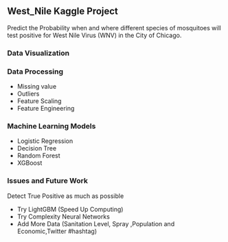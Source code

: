 ## West_Nile Kaggle Project

Predict the Probability when and where different species of mosquitoes will test positive for West Nile Virus (WNV) in the City of Chicago.

### Data Visualization

### Data Processing

* Missing value
* Outliers
* Feature Scaling
* Feature Engineering

### Machine Learning Models

* Logistic Regression
* Decision Tree
* Random Forest
* XGBoost

### Issues and Future Work

Detect True Positive as much as possible

* Try LightGBM (Speed Up Computing)
* Try Complexity Neural Networks
* Add More Data (Sanitation Level, Spray ,Population and Economic,Twitter #hashtag)
